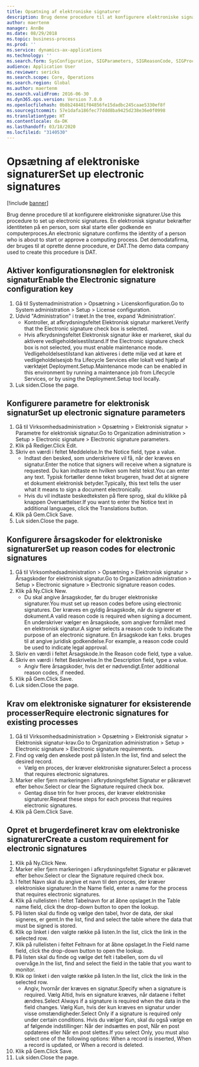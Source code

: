 ```yaml
---
title: Opsætning af elektroniske signaturer
description: Brug denne procedure til at konfigurere elektroniske signaturer.
author: maertenm
manager: AnnBe
ms.date: 08/29/2018
ms.topic: business-process
ms.prod: ''
ms.service: dynamics-ax-applications
ms.technology: ''
ms.search.form: SysConfiguration, SIGParameters, SIGReasonCode, SIGProcSetup
audience: Application User
ms.reviewer: sericks
ms.search.scope: Core, Operations
ms.search.region: Global
ms.author: maertenm
ms.search.validFrom: 2016-06-30
ms.dyn365.ops.version: Version 7.0.0
ms.openlocfilehash: 0b8b248481f04856fe15dadbc245caae5330ef8f
ms.sourcegitcommit: 57e1dafa186fec77ddd8ba9425d238e36e0f0998
ms.translationtype: HT
ms.contentlocale: da-DK
ms.lasthandoff: 03/18/2020
ms.locfileid: "3140530"
---
```

# <a name="set-up-electronic-signatures"></a><span data-ttu-id="02b84-103">Opsætning af elektroniske signaturer</span><span class="sxs-lookup"><span data-stu-id="02b84-103">Set up electronic signatures</span></span>

[!include [banner](../../includes/banner.md)]

<span data-ttu-id="02b84-104">Brug denne procedure til at konfigurere elektroniske signaturer.</span><span class="sxs-lookup"><span data-stu-id="02b84-104">Use this procedure to set up electronic signatures.</span></span> <span data-ttu-id="02b84-105">En elektronisk signatur bekræfter identiteten på en person, som skal starte eller godkende en computerproces.</span><span class="sxs-lookup"><span data-stu-id="02b84-105">An electronic signature confirms the identity of a person who is about to start or approve a computing process.</span></span> <span data-ttu-id="02b84-106">Det demodatafirma, der bruges til at oprette denne procedure, er DAT.</span><span class="sxs-lookup"><span data-stu-id="02b84-106">The demo data company used to create this procedure is DAT.</span></span>


## <a name="enable-the-electronic-signature-configuration-key"></a><span data-ttu-id="02b84-107">Aktiver konfigurationsnøglen for elektronisk signatur</span><span class="sxs-lookup"><span data-stu-id="02b84-107">Enable the Electronic signature configuration key</span></span>
1. <span data-ttu-id="02b84-108">Gå til Systemadministration > Opsætning > Licenskonfiguration.</span><span class="sxs-lookup"><span data-stu-id="02b84-108">Go to System administration > Setup > License configuration.</span></span>
2. <span data-ttu-id="02b84-109">Udvid "Administration" i træet.</span><span class="sxs-lookup"><span data-stu-id="02b84-109">In the tree, expand 'Administration'.</span></span>
    * <span data-ttu-id="02b84-110">Kontroller, at afkrydsningsfeltet Elektronisk signatur markeret.</span><span class="sxs-lookup"><span data-stu-id="02b84-110">Verify that the Electronic signature check box is selected.</span></span>  
    * <span data-ttu-id="02b84-111">Hvis afkrydsningsfeltet Elektronisk signatur ikke er markeret, skal du aktivere vedligeholdelsestilstand.</span><span class="sxs-lookup"><span data-stu-id="02b84-111">If the Electronic signature check box is not selected, you must enable maintenance mode.</span></span> <span data-ttu-id="02b84-112">Vedligeholdelsestilstand kan aktiveres i dette miljø ved at køre et vedligeholdelsesjob fra Lifecycle Services eller lokalt ved hjælp af værktøjet Deployment.Setup.</span><span class="sxs-lookup"><span data-stu-id="02b84-112">Maintenance mode can be enabled in this environment by running a maintenance job from Lifecycle Services, or by using the Deployment.Setup tool locally.</span></span>  
3. <span data-ttu-id="02b84-113">Luk siden.</span><span class="sxs-lookup"><span data-stu-id="02b84-113">Close the page.</span></span>

## <a name="set-up-electronic-signature-parameters"></a><span data-ttu-id="02b84-114">Konfigurere parametre for elektronisk signatur</span><span class="sxs-lookup"><span data-stu-id="02b84-114">Set up electronic signature parameters</span></span>
1. <span data-ttu-id="02b84-115">Gå til Virksomhedsadministration > Opsætning > Elektronisk signatur > Parametre for elektronisk signatur.</span><span class="sxs-lookup"><span data-stu-id="02b84-115">Go to Organization administration > Setup > Electronic signature > Electronic signature parameters.</span></span>
2. <span data-ttu-id="02b84-116">Klik på Rediger.</span><span class="sxs-lookup"><span data-stu-id="02b84-116">Click Edit.</span></span>
3. <span data-ttu-id="02b84-117">Skriv en værdi i feltet Meddelelse.</span><span class="sxs-lookup"><span data-stu-id="02b84-117">In the Notice field, type a value.</span></span>
    * <span data-ttu-id="02b84-118">Indtast den besked, som underskrivere vil få, når der kræves en signatur.</span><span class="sxs-lookup"><span data-stu-id="02b84-118">Enter the notice that signers will receive when a signature is requested.</span></span> <span data-ttu-id="02b84-119">Du kan indtaste en hvilken som helst tekst.</span><span class="sxs-lookup"><span data-stu-id="02b84-119">You can enter any text.</span></span> <span data-ttu-id="02b84-120">Typisk fortæller denne tekst brugeren, hvad det at signere et dokument elektronisk betyder.</span><span class="sxs-lookup"><span data-stu-id="02b84-120">Typically, this text tells the user what it means to sign a document electronically.</span></span>  
    * <span data-ttu-id="02b84-121">Hvis du vil indtaste beskedteksten på flere sprog, skal du klikke på knappen Oversættelser.</span><span class="sxs-lookup"><span data-stu-id="02b84-121">If you want to enter the Notice text in additional languages, click the Translations button.</span></span>  
4. <span data-ttu-id="02b84-122">Klik på Gem.</span><span class="sxs-lookup"><span data-stu-id="02b84-122">Click Save.</span></span>
5. <span data-ttu-id="02b84-123">Luk siden.</span><span class="sxs-lookup"><span data-stu-id="02b84-123">Close the page.</span></span>

## <a name="set-up-reason-codes-for-electronic-signatures"></a><span data-ttu-id="02b84-124">Konfigurere årsagskoder for elektroniske signaturer</span><span class="sxs-lookup"><span data-stu-id="02b84-124">Set up reason codes for electronic signatures</span></span>
1. <span data-ttu-id="02b84-125">Gå til Virksomhedsadministration > Opsætning > Elektronisk signatur > Årsagskoder for elektronisk signatur.</span><span class="sxs-lookup"><span data-stu-id="02b84-125">Go to Organization administration > Setup > Electronic signature > Electronic signature reason codes.</span></span>
2. <span data-ttu-id="02b84-126">Klik på Ny.</span><span class="sxs-lookup"><span data-stu-id="02b84-126">Click New.</span></span>
    * <span data-ttu-id="02b84-127">Du skal angive årsagskoder, før du bruger elektroniske signaturer.</span><span class="sxs-lookup"><span data-stu-id="02b84-127">You must set up reason codes before using electronic signatures.</span></span> <span data-ttu-id="02b84-128">Der kræves en gyldig årsagskode, når du signerer et dokument.</span><span class="sxs-lookup"><span data-stu-id="02b84-128">A valid reason code is required when signing a document.</span></span>     <span data-ttu-id="02b84-129">En underskriver vælger en årsagskode, som angiver formålet med en elektronisk signatur.</span><span class="sxs-lookup"><span data-stu-id="02b84-129">A signer selects a reason code to indicate the purpose of an electronic signature.</span></span> <span data-ttu-id="02b84-130">En årsagskode kan f.eks. bruges til at angive juridisk godkendelse.</span><span class="sxs-lookup"><span data-stu-id="02b84-130">For example, a reason code could be used to indicate legal approval.</span></span>  
3. <span data-ttu-id="02b84-131">Skriv en værdi i feltet Årsagskode.</span><span class="sxs-lookup"><span data-stu-id="02b84-131">In the Reason code field, type a value.</span></span>
4. <span data-ttu-id="02b84-132">Skriv en værdi i feltet Beskrivelse.</span><span class="sxs-lookup"><span data-stu-id="02b84-132">In the Description field, type a value.</span></span>
    * <span data-ttu-id="02b84-133">Angiv flere årsagskoder, hvis det er nødvendigt.</span><span class="sxs-lookup"><span data-stu-id="02b84-133">Enter additional reason codes, if needed.</span></span>  
5. <span data-ttu-id="02b84-134">Klik på Gem.</span><span class="sxs-lookup"><span data-stu-id="02b84-134">Click Save.</span></span>
6. <span data-ttu-id="02b84-135">Luk siden.</span><span class="sxs-lookup"><span data-stu-id="02b84-135">Close the page.</span></span>

## <a name="require-electronic-signatures-for-existing-processes"></a><span data-ttu-id="02b84-136">Krav om elektroniske signaturer for eksisterende processer</span><span class="sxs-lookup"><span data-stu-id="02b84-136">Require electronic signatures for existing processes</span></span>
1. <span data-ttu-id="02b84-137">Gå til Virksomhedsadministration > Opsætning > Elektronisk signatur > Elektronisk signatur-krav.</span><span class="sxs-lookup"><span data-stu-id="02b84-137">Go to Organization administration > Setup > Electronic signature > Electronic signature requirements.</span></span>
2. <span data-ttu-id="02b84-138">Find og vælg den ønskede post på listen.</span><span class="sxs-lookup"><span data-stu-id="02b84-138">In the list, find and select the desired record.</span></span>
    * <span data-ttu-id="02b84-139">Vælg en proces, der kræver elektroniske signaturer.</span><span class="sxs-lookup"><span data-stu-id="02b84-139">Select a process that requires electronic signatures.</span></span>  
3. <span data-ttu-id="02b84-140">Marker eller fjern markeringen i afkrydsningsfeltet Signatur er påkrævet efter behov.</span><span class="sxs-lookup"><span data-stu-id="02b84-140">Select or clear the Signature required check box.</span></span>
    * <span data-ttu-id="02b84-141">Gentag disse trin for hver proces, der kræver elektroniske signaturer.</span><span class="sxs-lookup"><span data-stu-id="02b84-141">Repeat these steps for each process that requires electronic signatures.</span></span>  
4. <span data-ttu-id="02b84-142">Klik på Gem.</span><span class="sxs-lookup"><span data-stu-id="02b84-142">Click Save.</span></span>

## <a name="create-a-custom-requirement-for-electronic-signatures"></a><span data-ttu-id="02b84-143">Opret et brugerdefineret krav om elektroniske signaturer</span><span class="sxs-lookup"><span data-stu-id="02b84-143">Create a custom requirement for electronic signatures</span></span>
1. <span data-ttu-id="02b84-144">Klik på Ny.</span><span class="sxs-lookup"><span data-stu-id="02b84-144">Click New.</span></span>
2. <span data-ttu-id="02b84-145">Marker eller fjern markeringen i afkrydsningsfeltet Signatur er påkrævet efter behov.</span><span class="sxs-lookup"><span data-stu-id="02b84-145">Select or clear the Signature required check box.</span></span>
3. <span data-ttu-id="02b84-146">I feltet Navn skal du angive et navn til den proces, der kræver elektroniske signaturer.</span><span class="sxs-lookup"><span data-stu-id="02b84-146">In the Name field, enter a name for the process that requires electronic signatures.</span></span>
4. <span data-ttu-id="02b84-147">Klik på rullelisten i feltet Tabelnavn for at åbne opslaget.</span><span class="sxs-lookup"><span data-stu-id="02b84-147">In the Table name field, click the drop-down button to open the lookup.</span></span>
5. <span data-ttu-id="02b84-148">På listen skal du finde og vælge den tabel, hvor de data, der skal signeres, er gemt.</span><span class="sxs-lookup"><span data-stu-id="02b84-148">In the list, find and select the table where the data that must be signed is stored.</span></span>
6. <span data-ttu-id="02b84-149">Klik op linket i den valgte række på listen.</span><span class="sxs-lookup"><span data-stu-id="02b84-149">In the list, click the link in the selected row.</span></span>
7. <span data-ttu-id="02b84-150">Klik på rullelisten i feltet Feltnavn for at åbne opslaget.</span><span class="sxs-lookup"><span data-stu-id="02b84-150">In the Field name field, click the drop-down button to open the lookup.</span></span>
8. <span data-ttu-id="02b84-151">På listen skal du finde og vælge det felt i tabellen, som du vil overvåge.</span><span class="sxs-lookup"><span data-stu-id="02b84-151">In the list, find and select the field in the table that you want to monitor.</span></span>
9. <span data-ttu-id="02b84-152">Klik op linket i den valgte række på listen.</span><span class="sxs-lookup"><span data-stu-id="02b84-152">In the list, click the link in the selected row.</span></span>
    * <span data-ttu-id="02b84-153">Angiv, hvornår der kræves en signatur.</span><span class="sxs-lookup"><span data-stu-id="02b84-153">Specify when a signature is required.</span></span>     <span data-ttu-id="02b84-154">Vælg Altid, hvis en signature kræves, når dataene i feltet ændres.</span><span class="sxs-lookup"><span data-stu-id="02b84-154">Select Always if a signature is required when the data in the field changes.</span></span>     <span data-ttu-id="02b84-155">Vælg Kun, hvis der kun kræves en signatur under visse omstændigheder.</span><span class="sxs-lookup"><span data-stu-id="02b84-155">Select Only if a signature is required only under certain conditions.</span></span> <span data-ttu-id="02b84-156">Hvis du vælger Kun, skal du også vælge en af følgende indstillinger: Når der indsættes en post, Når en post opdateres eller Når en post slettes.</span><span class="sxs-lookup"><span data-stu-id="02b84-156">If you select Only, you must also select one of the following options: When a record is inserted, When a record is updated, or When a record is deleted.</span></span>  
10. <span data-ttu-id="02b84-157">Klik på Gem.</span><span class="sxs-lookup"><span data-stu-id="02b84-157">Click Save.</span></span>
11. <span data-ttu-id="02b84-158">Luk siden.</span><span class="sxs-lookup"><span data-stu-id="02b84-158">Close the page.</span></span>

